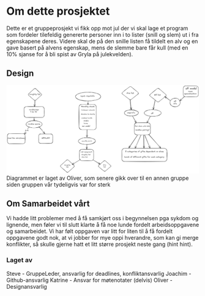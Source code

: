 # Om dette prosjektet

Dette er et gruppeprosjekt vi fikk opp mot jul der vi skal lage et program som fordeler tilefeldig genererte personer inn i to lister (snill og slem) ut i fra egenskapene deres. Videre skal de på den snille listen få tildelt en alv og en gave basert på alvens egenskap, mens de slemme bare får kull (med en 10% sjanse for å bli spist av Gryla på julekvelden).

## Design

![FLowChart](system_design.png)
Diagrammet er laget av Oliver, som senere gikk over til en annen gruppe siden gruppen vår tydeligvis var for sterk

## Om Samarbeidet vårt

Vi hadde litt problemer med å få samkjørt oss i begynnelsen pga sykdom og lignende, men føler vi til slutt klarte å få noe lunde fordelt arbeidsoppgavene og samarbeidet. Vi har følt oppgaven var litt for liten til å få fordelt oppgavene godt nok, at vi jobber for mye oppi hverandre, som kan gi merge konflikter, så skulle gjerne hatt et litt større prosjekt neste gang (hint hint).

### Laget av

Steve - GruppeLeder, ansvarlig for deadlines, konfliktansvarlig
Joachim - Github-ansvarlig
Katrine - Ansvar for møtenotater
(delvis) Oliver - Designansvarlig
